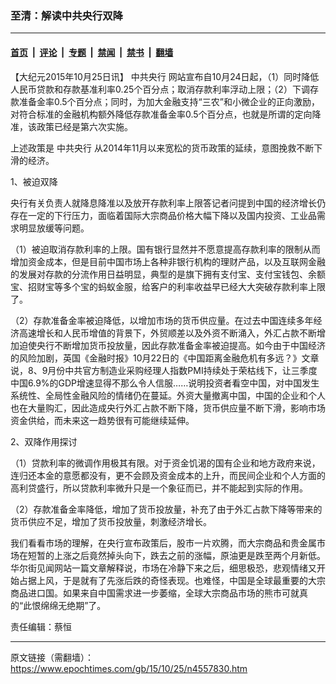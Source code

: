 ### 至清：解读中共央行双降

---

#### [首页](../../../..?n4557830) &nbsp;|&nbsp; [评论](../../../../../epoch-comment?n4557830) &nbsp;|&nbsp; [专题](../../../../../epoch-special?n4557830) &nbsp;|&nbsp; [禁闻](../../../../../epoch-news?n4557830) &nbsp;|&nbsp; [禁书](../../../../../books?n4557830) &nbsp;|&nbsp; [翻墙](https://github.com/gfw-breaker/nogfw/blob/master/README.md?n4557830)


<div class="post_content" id="artbody" itemprop="articleBody">
 <!-- article content begin -->
 <p>
  【大纪元2015年10月25日讯】
  <ok href="https://www.epochtimes.com/gb/tag/%E4%B8%AD%E5%85%B1%E5%A4%AE%E8%A1%8C.html">
   中共央行
  </ok>
  网站宣布自10月24日起，（1）同时降低人民币贷款和存款基准利率0.25个百分点；取消存款利率浮动上限；（2）下调存款准备金率0.5个百分点；同时，为加大金融支持“三农”和小微企业的正向激励，对符合标准的金融机构额外降低存款准备金率0.5个百分点，也就是所谓的定向降准，该政策已经是第六次实施。
 </p>
 <p>
  上述政策是
  <ok href="https://www.epochtimes.com/gb/tag/%E4%B8%AD%E5%85%B1%E5%A4%AE%E8%A1%8C.html">
   中共央行
  </ok>
  从2014年11月以来宽松的货币政策的延续，意图挽救不断下滑的经济。
 </p>
 <p>
  1、被迫双降
 </p>
 <p>
  央行有关负责人就降息降准以及放开存款利率上限答记者问提到中国的经济增长仍存在一定的下行压力，面临着国际大宗商品价格大幅下降以及国内投资、工业品需求明显放缓等问题。
 </p>
 <p>
  （1）被迫取消存款利率的上限。国有银行显然并不愿意提高存款利率的限制从而增加资金成本，但是目前中国市场上各种非银行机构的理财产品，以及互联网金融的发展对存款的分流作用日益明显，典型的是旗下拥有支付宝、支付宝钱包、余额宝、招财宝等多个宝的蚂蚁金服，给客户的利率收益早已经大大突破存款利率上限了。
 </p>
 <p>
  （2）存款准备金率被迫降低，以增加市场的货币供应量。在过去中国连续多年经济高速增长和人民币增值的背景下，外贸顺差以及外资不断涌入，外汇占款不断增加迫使央行不断增加货币投放量，因此存款准备金率被迫提高。如今由于中国经济的风险加剧，英国《金融时报》10月22日的《中国距离金融危机有多远？》文章说，8、9月份中共官方制造业采购经理人指数PMI持续处于荣枯线下，让三季度中国6.9%的GDP增速显得不那么令人信服……说明投资者看空中国，对中国发生系统性、全局性金融风险的情绪仍在蔓延。外资大量撤离中国，中国的企业和个人也在大量购汇，因此造成央行外汇占款不断下降，货币供应量不断下滑，影响市场资金供给，而未来这一趋势很有可能继续延伸。
 </p>
 <p>
  2、双降作用探讨
 </p>
 <p>
  （1）贷款利率的微调作用极其有限。对于资金饥渴的国有企业和地方政府来说，连归还本金的意愿都没有，更不会顾及资金成本的上升，而民间企业和个人方面的高利贷盛行，所以贷款利率微升只是一个象征而已，并不能起到实际的作用。
 </p>
 <p>
  （2）存款准备金率降低，增加了货币投放量，补充了由于外汇占款下降等带来的货币供应不足，增加了货币投放量，刺激经济增长。
 </p>
 <p>
  我们看看市场的理解，在央行宣布政策后，股市一片欢腾，而大宗商品和贵金属市场在短暂的上涨之后竟然掉头向下，跌去之前的涨幅，原油更是跌至两个月新低。华尔街见闻网站一篇文章解释说，市场在冷静下来之后，细思极恐，悲观情绪又开始占据上风，于是就有了先涨后跌的奇怪表现。也难怪，中国是全球最重要的大宗商品进口国。如果来自中国需求进一步萎缩，全球大宗商品市场的熊市可就真的“此恨绵绵无绝期”了。
 </p>
 <p>
  责任编辑：蔡恒
 </p>
 <!-- article content end -->
 <div id="below_article_ad">
 </div>
</div>


---

原文链接（需翻墙）：https://www.epochtimes.com/gb/15/10/25/n4557830.htm